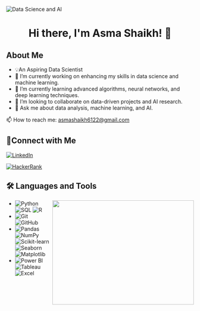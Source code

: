 ![Data Science and AI](https://github.com/asmas0000/asmas0000/assets/144702981/5de1f1c0-94e3-4f8d-84f7-eac5c9857044)  
<h1 align="center">Hi there, I'm Asma Shaikh! 👋</h1>

## About Me 

- 💡An Aspiring Data Scientist 
- 🔭 I’m currently working on enhancing my skills in data science and machine learning.
- 🌱 I’m currently learning advanced algorithms, neural networks, and deep learning techniques.
- 👯 I’m looking to collaborate on data-driven projects and AI research.
- 💬 Ask me about data analysis, machine learning, and AI.

📫 How to reach me: asmashaikh6122@gmail.com

## 🔗Connect with Me

   [![LinkedIn](https://img.shields.io/badge/-LinkedIn-0077B5?style=flat-square&logo=linkedin&logoColor=white)](https://www.linkedin.com/in/asmashk/)
  
   [![HackerRank](https://img.shields.io/badge/-HackerRank-2EC866?style=flat-square&logo=hackerrank&logoColor=white)](https://www.hackerrank.com/profile/asmashaikh6122)



  ## 🛠️ Languages and Tools
  
  <img align="right" src="https://github.com/asmas0000/asmas0000/assets/144702981/27901658-c8b0-4ad2-bc4b-40d1b6107220" width="380" height="280">

- ![Python](https://img.shields.io/badge/-Python-3776AB?style=flat-square&logo=python&logoColor=white) ![SQL](https://img.shields.io/badge/-SQL-336791?style=flat-square&logoColor=white) ![R](https://img.shields.io/badge/-R-276DC3?style=flat-square&logo=r&logoColor=white)
- ![Git](https://img.shields.io/badge/-Git-F05032?style=flat-square&logo=git&logoColor=white) ![GitHub](https://img.shields.io/badge/-GitHub-181717?style=flat-square&logo=github&logoColor=white)
- ![Pandas](https://img.shields.io/badge/-Pandas-150458?style=flat-square&logo=pandas&logoColor=white) ![NumPy](https://img.shields.io/badge/-NumPy-013243?style=flat-square&logo=numpy&logoColor=white) ![Scikit-learn](https://img.shields.io/badge/-Scikit%20Learn-F7931E?style=flat-square&logo=scikit-learn&logoColor=white) ![Seaborn](https://img.shields.io/badge/-Seaborn-3776AB?style=flat-square&logoColor=white)  ![Matplotlib](https://img.shields.io/badge/-Matplotlib-3776AB?style=flat-square&logo=matplotlib&logoColor=white)
- ![Power BI](https://img.shields.io/badge/-Power%20BI-F2C811?style=flat-square&logo=power-bi&logoColor=white) ![Tableau](https://img.shields.io/badge/-Tableau-E97627?style=flat-square&logo=tableau&logoColor=white) ![Excel](https://img.shields.io/badge/-Excel-217346?style=flat-square&logo=microsoft-excel&logoColor=white)




